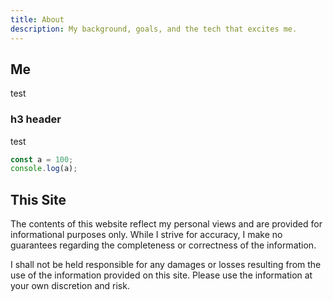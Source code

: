 ```yaml
---
title: About
description: My background, goals, and the tech that excites me.
---
```


## Me

test

### h3 header

test

```js
const a = 100;
console.log(a);
```

## This Site

The contents of this website reflect my personal views and are provided for informational purposes only. While I strive for accuracy, I make no guarantees regarding the completeness or correctness of the information.

I shall not be held responsible for any damages or losses resulting from the use of the information provided on this site. Please use the information at your own discretion and risk.

